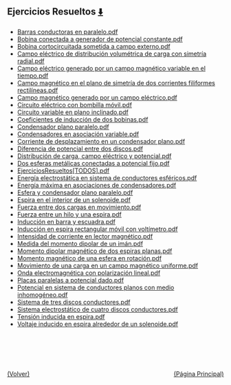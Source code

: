 
<html>
<body>
<h2>Ejercicios Resueltos <a href="https://downgit.github.io/#/home?url=https://github.com/Apuntes-FIUBA/Apuntes-Electronica/tree/main/82 - Física/8202 - Fisica II/Ejercicios Resueltos" style="font-size:20px">  ⬇️ </a></h2>
<ul>
    <li><a href="Barras conductoras en paralelo.pdf">Barras conductoras en paralelo.pdf</a></li>
    <li><a href="Bobina conectada a generador de potencial constante.pdf">Bobina conectada a generador de potencial constante.pdf</a></li>
    <li><a href="Bobina cortocircuitada sometida a campo externo.pdf">Bobina cortocircuitada sometida a campo externo.pdf</a></li>
    <li><a href="Campo eléctrico de distribución volumétrica de carga con simetría radial.pdf">Campo eléctrico de distribución volumétrica de carga con simetría radial.pdf</a></li>
    <li><a href="Campo eléctrico generado por un campo magnético variable en el tiempo.pdf">Campo eléctrico generado por un campo magnético variable en el tiempo.pdf</a></li>
    <li><a href="Campo magnético en el plano de simetría de dos corrientes filiformes rectilíneas.pdf">Campo magnético en el plano de simetría de dos corrientes filiformes rectilíneas.pdf</a></li>
    <li><a href="Campo magnético generado por un campo eléctrico.pdf">Campo magnético generado por un campo eléctrico.pdf</a></li>
    <li><a href="Circuito eléctrico con bombilla móvil.pdf">Circuito eléctrico con bombilla móvil.pdf</a></li>
    <li><a href="Circuito variable en plano inclinado.pdf">Circuito variable en plano inclinado.pdf</a></li>
    <li><a href="Coeficientes de inducción de dos bobinas.pdf">Coeficientes de inducción de dos bobinas.pdf</a></li>
    <li><a href="Condensador plano paralelo.pdf">Condensador plano paralelo.pdf</a></li>
    <li><a href="Condensadores en asociación variable.pdf">Condensadores en asociación variable.pdf</a></li>
    <li><a href="Corriente de desplazamiento en un condensador plano.pdf">Corriente de desplazamiento en un condensador plano.pdf</a></li>
    <li><a href="Diferencia de potencial entre dos discos.pdf">Diferencia de potencial entre dos discos.pdf</a></li>
    <li><a href="Distribución de carga, campo eléctrico y potencial.pdf">Distribución de carga, campo eléctrico y potencial.pdf</a></li>
    <li><a href="Dos esferas metálicas conectadas a potencial fijo.pdf">Dos esferas metálicas conectadas a potencial fijo.pdf</a></li>
    <li><a href="EjerciciosResueltos[TODOS].pdf">EjerciciosResueltos[TODOS].pdf</a></li>
    <li><a href="Energía electrostática en sistema de conductores esféricos.pdf">Energía electrostática en sistema de conductores esféricos.pdf</a></li>
    <li><a href="Energía máxima en asociaciones de condensadores.pdf">Energía máxima en asociaciones de condensadores.pdf</a></li>
    <li><a href="Esfera y condensador plano paralelo.pdf">Esfera y condensador plano paralelo.pdf</a></li>
    <li><a href="Espira en el interior de un solenoide.pdf">Espira en el interior de un solenoide.pdf</a></li>
    <li><a href="Fuerza entre dos cargas en movimiento.pdf">Fuerza entre dos cargas en movimiento.pdf</a></li>
    <li><a href="Fuerza entre un hilo y una espira.pdf">Fuerza entre un hilo y una espira.pdf</a></li>
    <li><a href="Inducción en barra y escuadra.pdf">Inducción en barra y escuadra.pdf</a></li>
    <li><a href="Inducción en espira rectangular móvil con voltímetro.pdf">Inducción en espira rectangular móvil con voltímetro.pdf</a></li>
    <li><a href="Intensidad de corriente en lector magnético.pdf">Intensidad de corriente en lector magnético.pdf</a></li>
    <li><a href="Medida del momento dipolar de un imán.pdf">Medida del momento dipolar de un imán.pdf</a></li>
    <li><a href="Momento dipolar magnético de dos espiras planas.pdf">Momento dipolar magnético de dos espiras planas.pdf</a></li>
    <li><a href="Momento magnético de una esfera en rotación.pdf">Momento magnético de una esfera en rotación.pdf</a></li>
    <li><a href="Movimiento de una carga en un campo magnético uniforme.pdf">Movimiento de una carga en un campo magnético uniforme.pdf</a></li>
    <li><a href="Onda electromagnética con polarización lineal.pdf">Onda electromagnética con polarización lineal.pdf</a></li>
    <li><a href="Placas paralelas a potencial dado.pdf">Placas paralelas a potencial dado.pdf</a></li>
    <li><a href="Potencial en sistema de conductores planos con medio inhomogéneo.pdf">Potencial en sistema de conductores planos con medio inhomogéneo.pdf</a></li>
    <li><a href="Sistema de tres discos conductores.pdf">Sistema de tres discos conductores.pdf</a></li>
    <li><a href="Sistema electrostático de cuatro discos conductores.pdf">Sistema electrostático de cuatro discos conductores.pdf</a></li>
    <li><a href="Tensión inducida en espira.pdf">Tensión inducida en espira.pdf</a></li>
    <li><a href="Voltaje inducido en espira alrededor de un solenoide.pdf">Voltaje inducido en espira alrededor de un solenoide.pdf</a></li>
</ul>
</body>
</html>






<br><br><br><br><br><a href="../" style="float: left">(Volver)</a> <a href="https://apuntes-fiuba.github.io/Apuntes-Electronica" style="float: right">(Página Principal)</a>

